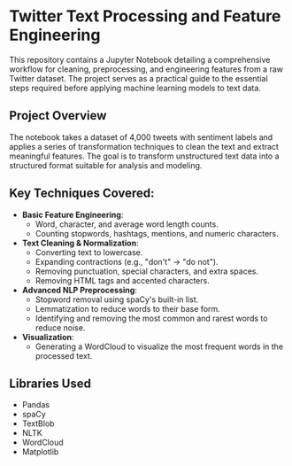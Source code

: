 # Twitter Text Processing and Feature Engineering

This repository contains a Jupyter Notebook detailing a comprehensive workflow for cleaning, preprocessing, and engineering features from a raw Twitter dataset. The project serves as a practical guide to the essential steps required before applying machine learning models to text data.

## Project Overview

The notebook takes a dataset of 4,000 tweets with sentiment labels and applies a series of transformation techniques to clean the text and extract meaningful features. The goal is to transform unstructured text data into a structured format suitable for analysis and modeling.

## Key Techniques Covered:

* **Basic Feature Engineering**:
    * Word, character, and average word length counts.
    * Counting stopwords, hashtags, mentions, and numeric characters.
* **Text Cleaning & Normalization**:
    * Converting text to lowercase.
    * Expanding contractions (e.g., "don't" -> "do not").
    * Removing punctuation, special characters, and extra spaces.
    * Removing HTML tags and accented characters.
* **Advanced NLP Preprocessing**:
    * Stopword removal using spaCy's built-in list.
    * Lemmatization to reduce words to their base form.
    * Identifying and removing the most common and rarest words to reduce noise.
* **Visualization**:
    * Generating a WordCloud to visualize the most frequent words in the processed text.

## Libraries Used

* Pandas
* spaCy
* TextBlob
* NLTK
* WordCloud
* Matplotlib
